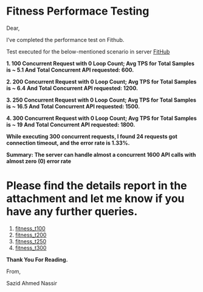 # Fitness Performace Testing

Dear, 

I’ve completed the performance test on Fithub.

Test executed for the below-mentioned scenario in server [FitHub](https://fithub-snikhil2001.vercel.app/)

**1. 100 Concurrent Request with 0 Loop Count; Avg TPS for Total Samples is ~ 5.1 And Total Concurrent API requested: 600.**

**2. 200 Concurrent Request with 0 Loop Count; Avg TPS for Total Samples is ~ 6.4  And Total Concurrent API requested: 1200.**

**3. 250 Concurrent Request with 0 Loop Count; Avg TPS for Total Samples is ~ 16.5  And Total Concurrent API requested: 1500.**

**4. 300 Concurrent Request with 0 Loop Count; Avg TPS for Total Samples is ~ 19 And Total Concurrent API requested: 1800.**

**While executing 300 concurrent requests, I found 24 requests got connection timeout, and the error rate is 1.33%.**

**Summary: The server can handle almost a concurrent 1600 API calls with almost zero (0) error rate**

Please find the details report in the attachment and let me know if you have any further queries. 
====================================================================
1. [fitness_t100](https://magenta-lolly-bfeccd.netlify.app)
2. [fitness_t200](https://prismatic-kataifi-55162b.netlify.app)
3. [fitness_t250](https://remarkable-crepe-bd34d8.netlify.app)
4. [fitness_t300](https://curious-fenglisu-cf52e9.netlify.app/)


**Thank You For Reading.**

From,

Sazid Ahmed Nassir

